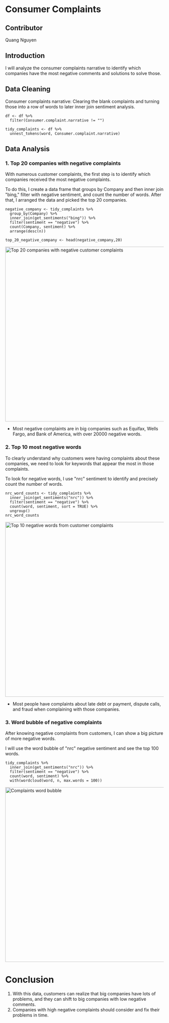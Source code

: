 # Consumer Complaints
 ## Contributor
 <p> Quang Nguyen </p>

 ## Introduction
 <p>I will analyze the consumer complaints narrative to identify which companies 
  have the most negative comments and solutions to solve those. </p>

 ## Data Cleaning
 <p>Consumer complaints narrative: Clearing the blank complaints and turning those into a row of words to later inner join sentiment analysis.</p>
 
```
df <- df %>%
  filter(Consumer.complaint.narrative != "")

tidy_complaints <- df %>%
  unnest_tokens(word, Consumer.complaint.narrative)
```
## Data Analysis
### 1. Top 20 companies with negative complaints

<p>With numerous customer complaints, the first step is to identify which companies received the most negative complaints.</p>

<p> To do this, I create a data frame that groups by Company and then inner join "bing," filter with negative sentiment, and count the number of words. After that, I arranged the data and picked the top 20 companies.  </p>

```
negative_company <- tidy_complaints %>%
  group_by(Company) %>%
  inner_join(get_sentiments("bing")) %>%
  filter(sentiment == "negative") %>%
  count(Company, sentiment) %>%
  arrange(desc(n))

top_20_negative_company <- head(negative_company,20)
```
<img width="555" alt="Top 20 companies with negative customer complaints" src="https://github.com/QDZ03/Data332/assets/159860533/7d0a52be-3ab9-4803-a673-385a2aff4b27">

- Most negative complaints are in big companies such as Equifax, Wells Fargo, and Bank of America, with over 20000 negative words.

### 2. Top 10 most negative words 

<p>To clearly understand why customers were having complaints about these companies, we need to look for keywords that appear the most in those complaints. </p>

<p>To look for negative words, I use "nrc" sentiment to identify and precisely count the number of words. </p>

```
nrc_word_counts <- tidy_complaints %>%
  inner_join(get_sentiments("nrc")) %>% 
  filter(sentiment == "negative") %>%
  count(word, sentiment, sort = TRUE) %>%
  ungroup()
nrc_word_counts
```
<img width="555" alt="Top 10 negative words from customer complaints" src="https://github.com/QDZ03/Data332/assets/159860533/1f52cc55-5536-4777-b2a7-0dc035855c3b">

- Most people have complaints about late debt or payment, dispute calls, and fraud when complaining with those companies.

### 3. Word bubble of negative complaints

<p>After knowing negative complaints from customers, I can show a big picture of more negative words.</p>

<p>I will use the word bubble of "nrc" negative sentiment and see the top 100 words.</p>

```
tidy_complaints %>%
  inner_join(get_sentiments("nrc")) %>%
  filter(sentiment == "negative") %>%
  count(word, sentiment) %>%
  with(wordcloud(word, n, max.words = 100))
```
<img width="555" alt="Complaints word bubble" src="https://github.com/QDZ03/Data332/assets/159860533/424d73bd-4b6e-435f-ba83-ddd849175ac5">

# Conclusion

1. With this data, customers can realize that big companies have lots of problems, and they can shift to big companies with low negative comments.
2. Companies with high negative complaints should consider and fix their problems in time.   



